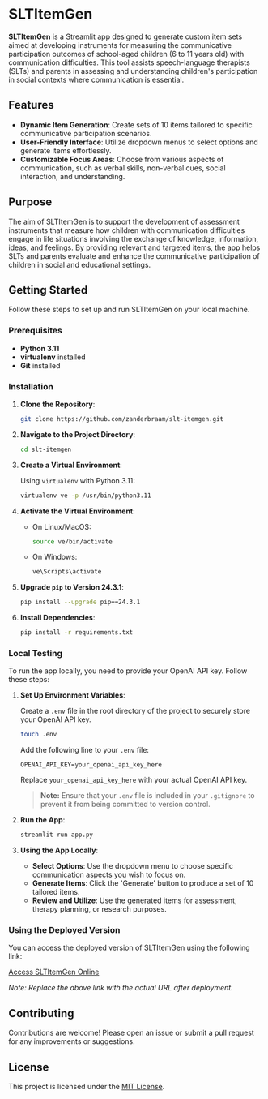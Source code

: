 # SLTItemGen

**SLTItemGen** is a Streamlit app designed to generate custom item sets aimed at developing instruments for measuring the communicative participation outcomes of school-aged children (6 to 11 years old) with communication difficulties. This tool assists speech-language therapists (SLTs) and parents in assessing and understanding children's participation in social contexts where communication is essential.

## Features

- **Dynamic Item Generation**: Create sets of 10 items tailored to specific communicative participation scenarios.
- **User-Friendly Interface**: Utilize dropdown menus to select options and generate items effortlessly.
- **Customizable Focus Areas**: Choose from various aspects of communication, such as verbal skills, non-verbal cues, social interaction, and understanding.

## Purpose

The aim of SLTItemGen is to support the development of assessment instruments that measure how children with communication difficulties engage in life situations involving the exchange of knowledge, information, ideas, and feelings. By providing relevant and targeted items, the app helps SLTs and parents evaluate and enhance the communicative participation of children in social and educational settings.

## Getting Started

Follow these steps to set up and run SLTItemGen on your local machine.

### Prerequisites

- **Python 3.11**
- **virtualenv** installed
- **Git** installed

### Installation

1. **Clone the Repository**:

   ```bash
   git clone https://github.com/zanderbraam/slt-itemgen.git
   ```

2. **Navigate to the Project Directory**:

   ```bash
   cd slt-itemgen
   ```

3. **Create a Virtual Environment**:

   Using `virtualenv` with Python 3.11:

   ```bash
   virtualenv ve -p /usr/bin/python3.11
   ```

4. **Activate the Virtual Environment**:

   - On Linux/MacOS:

     ```bash
     source ve/bin/activate
     ```

   - On Windows:

     ```bash
     ve\Scripts\activate
     ```

5. **Upgrade `pip` to Version 24.3.1**:

   ```bash
   pip install --upgrade pip==24.3.1
   ```

6. **Install Dependencies**:

   ```bash
   pip install -r requirements.txt
   ```

### Local Testing

To run the app locally, you need to provide your OpenAI API key. Follow these steps:

1. **Set Up Environment Variables**:

   Create a `.env` file in the root directory of the project to securely store your OpenAI API key.

   ```bash
   touch .env
   ```

   Add the following line to your `.env` file:

   ```env
   OPENAI_API_KEY=your_openai_api_key_here
   ```

   Replace `your_openai_api_key_here` with your actual OpenAI API key.

   > **Note:** Ensure that your `.env` file is included in your `.gitignore` to prevent it from being committed to version control.

2. **Run the App**:

   ```bash
   streamlit run app.py
   ```

3. **Using the App Locally**:

   - **Select Options**: Use the dropdown menu to choose specific communication aspects you wish to focus on.
   - **Generate Items**: Click the 'Generate' button to produce a set of 10 tailored items.
   - **Review and Utilize**: Use the generated items for assessment, therapy planning, or research purposes.

### Using the Deployed Version

You can access the deployed version of SLTItemGen using the following link:

[Access SLTItemGen Online](https://your-deployed-app-link.com)

*Note: Replace the above link with the actual URL after deployment.*

## Contributing

Contributions are welcome! Please open an issue or submit a pull request for any improvements or suggestions.

## License

This project is licensed under the [MIT License](LICENSE).